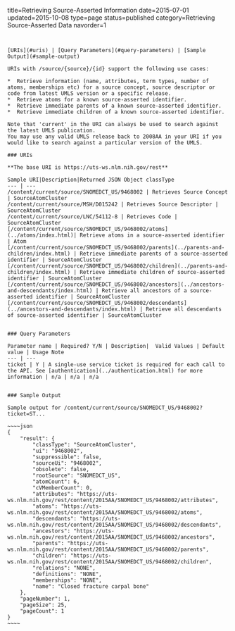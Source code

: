 title=Retrieving Source-Asserted Information
date=2015-07-01
updated=2015-10-08
type=page
status=published
category=Retrieving Source-Asserted Data
navorder=1
~~~~~~


[URIs](#uris) | [Query Parameters](#query-parameters) | [Sample Output](#sample-output)

URIs with /source/{source}/{id} support the following use cases:

*  Retrieve information (name, attributes, term types, number of atoms, memberships etc) for a source concept, source descriptor or code from latest UMLS version or a specific release.
*  Retrieve atoms for a known source-asserted identifier.
*  Retrieve immediate parents of a known source-asserted identifier.
*  Retrieve immediate children of a known source-asserted identifier.

Note that 'current' in the URI can always be used to search against the latest UMLS publication.
You may use any valid UMLS release back to 2008AA in your URI if you would like to search against a particular version of the UMLS.

### URIs

**The base URI is https://uts-ws.nlm.nih.gov/rest**

Sample URI|Description|Returned JSON Object classType
--- | ---
/content/current/source/SNOMEDCT_US/9468002 | Retrieves Source Concept | SourceAtomCluster
/content/current/source/MSH/D015242 | Retrieves Source Descriptor | SourceAtomCluster
/content/current/source/LNC/54112-8 | Retrieves Code | SourceAtomCluster
[/content/current/source/SNOMEDCT_US/9468002/atoms](../atoms/index.html)| Retrieve atoms in a source-asserted identifier | Atom
[/content/current/source/SNOMEDCT_US/9468002/parents](../parents-and-children/index.html) | Retrieve immediate parents of a source-asserted identifier | SourceAtomCluster
[/content/current/source/SNOMEDCT_US/9468002/children](../parents-and-children/index.html) | Retrieve immediate children of source-asserted identifier | SourceAtomCluster
[/content/current/source/SNOMEDCT_US/9468002/ancestors](../ancestors-and-descendants/index.html) | Retrieve all ancestors of a source-asserted identifier | SourceAtomCluster
[/content/current/source/SNOMEDCT_US/9468002/descendants](../ancestors-and-descendants/index.html) | Retrieve all descendants of source-asserted identifier | SourceAtomCluster


### Query Parameters

Parameter name | Required? Y/N | Description|  Valid Values | Default value | Usage Note
--- | ---
ticket | Y | A single-use service ticket is required for each call to the API. See [authentication](../authentication.html) for more information | n/a | n/a | n/a


### Sample Output

Sample output for /content/current/source/SNOMEDCT_US/9468002?ticket=ST...

~~~~json
{
    "result": {
        "classType": "SourceAtomCluster",
        "ui": "9468002",
        "suppressible": false,
        "sourceUi": "9468002",
        "obsolete": false,
        "rootSource": "SNOMEDCT_US",
        "atomCount": 6,
        "cVMemberCount": 0,
        "attributes": "https://uts-ws.nlm.nih.gov/rest/content/2015AA/SNOMEDCT_US/9468002/attributes",
        "atoms": "https://uts-ws.nlm.nih.gov/rest/content/2015AA/SNOMEDCT_US/9468002/atoms",
        "descendants": "https://uts-ws.nlm.nih.gov/rest/content/2015AA/SNOMEDCT_US/9468002/descendants",
        "ancestors": "https://uts-ws.nlm.nih.gov/rest/content/2015AA/SNOMEDCT_US/9468002/ancestors",
        "parents": "https://uts-ws.nlm.nih.gov/rest/content/2015AA/SNOMEDCT_US/9468002/parents",
        "children": "https://uts-ws.nlm.nih.gov/rest/content/2015AA/SNOMEDCT_US/9468002/children",
        "relations": "NONE",
        "definitions": "NONE",
        "memberships": "NONE",
        "name": "Closed fracture carpal bone"
    },
    "pageNumber": 1,
    "pageSize": 25,
    "pageCount": 1
}
~~~~
